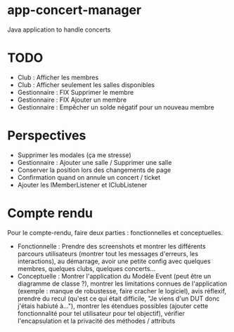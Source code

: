 # app-concert-manager
Java application to handle concerts

# TODO
- Club : Afficher les membres
- Club : Afficher seulement les salles disponibles
- Gestionnaire : FIX Supprimer le membre
- Gestionnaire : FIX Ajouter un membre
- Gestionnaire : Empêcher un solde négatif pour un nouveau membre

# Perspectives
- Supprimer les modales (ça me stresse)
- Gestionnaire : Ajouter une salle / Supprimer une salle
- Conserver la position lors des changements de page
- Confirmation quand on annule un concert / ticket
- Ajouter les IMemberListener et IClubListener

# Compte rendu
Pour le compte-rendu, faire deux parties : fonctionnelles et conceptuelles.  
- Fonctionnelle : Prendre des screenshots et montrer les différents parcours utilisateurs (montrer tout les messages d'erreurs, les interactions), au démarrage, avoir une petite config avec quelques membres, quelques clubs, quelques concerts...  
- Conceptuelle : Montrer l'application du Modèle Event (peut être un diagramme de classe ?), montrer les limitations connues de l'application 
(exemple : manque de robustesse, faire cracher le logiciel), avis réflexif, prendre du recul (qu'est ce qui était difficile, "Je viens d'un DUT donc j'étais habiuté à..."), montrer les étendues possibles (ajouter cette fonctionnalité pour tel utilisateur pour tel objectif),
vérifier l'encapsulation et la privacité des méthodes / attributs
